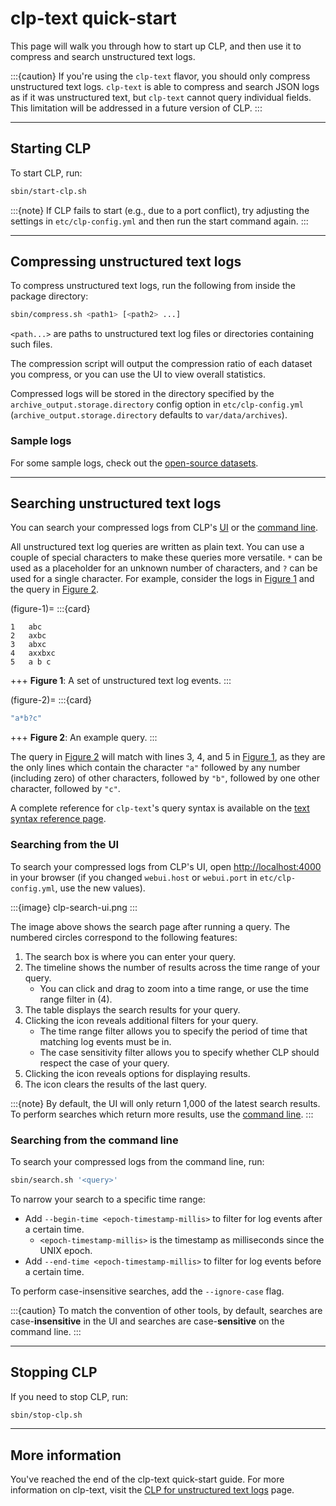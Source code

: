 # clp-text quick-start

This page will walk you through how to start up CLP, and then use it to compress and search
unstructured text logs.

:::{caution}
If you're using the `clp-text` flavor, you should only compress unstructured text logs. `clp-text`
is able to compress and search JSON logs as if it was unstructured text, but `clp-text` cannot
query individual fields. This limitation will be addressed in a future version of CLP.
:::

---

## Starting CLP

To start CLP, run:

```bash
sbin/start-clp.sh
```

:::{note}
If CLP fails to start (e.g., due to a port conflict), try adjusting the settings in
`etc/clp-config.yml` and then run the start command again.
:::

---

## Compressing unstructured text logs

To compress unstructured text logs, run the following from inside the package directory:

```bash
sbin/compress.sh <path1> [<path2> ...]
```

`<path...>` are paths to unstructured text log files or directories containing such files.

The compression script will output the compression ratio of each dataset you compress, or you can
use the UI to view overall statistics.

Compressed logs will be stored in the directory specified by the `archive_output.storage.directory`
config option in `etc/clp-config.yml` (`archive_output.storage.directory` defaults to
`var/data/archives`).

### Sample logs

For some sample logs, check out the [open-source datasets](../resources-datasets).

---

## Searching unstructured text logs

You can search your compressed logs from CLP's [UI](#searching-from-the-ui) or the
[command line](#searching-from-the-command-line).

All unstructured text log queries are written as plain text. You can use a couple of special
characters to make these queries more versatile. `*` can be used as a placeholder for an unknown
number of characters, and `?` can be used for a single character. For example, consider the logs in
[Figure 1](#figure-1) and the query in [Figure 2](#figure-2).

(figure-1)=
:::{card}

```text
1   abc
2   axbc
3   abxc
4   axxbxc
5   a b c
```

+++
**Figure 1**: A set of unstructured text log events.
:::

(figure-2)=
:::{card}

```bash
"a*b?c"
```

+++
**Figure 2**: An example query.
:::

The query in [Figure 2](#figure-2) will match with lines 3, 4, and 5 in [Figure 1](#figure-1), as they are the only lines which contain the character
`"a"` followed by any number (including zero) of other characters, followed by `"b"`, followed
by one other character, followed by `"c"`.

A complete reference for `clp-text`'s query syntax is available on the
[text syntax reference page](../reference-text-search-syntax).

### Searching from the UI

To search your compressed logs from CLP's UI, open [http://localhost:4000](http://localhost:4000) in
your browser (if you changed `webui.host` or `webui.port` in `etc/clp-config.yml`, use the new
values).

:::{image} clp-search-ui.png
:::

The image above shows the search page after running a query. The numbered circles correspond to the
following features:

1. The search box is where you can enter your query.
2. The timeline shows the number of results across the time range of your query.
   * You can click and drag to zoom into a time range, or use the time range filter in (4).
3. The table displays the search results for your query.
4. Clicking the <i class="fa fa-bars"></i> icon reveals additional filters for your query.
   * The time range filter allows you to specify the period of time that matching log events must be
     in.
   * The case sensitivity filter allows you to specify whether CLP should respect the case of your
     query.
5. Clicking the <i class="fa fa-cog"></i> icon reveals options for displaying results.
6. The <i class="fa fa-trash"></i> icon clears the results of the last query.

:::{note}
By default, the UI will only return 1,000 of the latest search results. To perform searches which
return more results, use the [command line](#searching-from-the-command-line).
:::

### Searching from the command line

To search your compressed logs from the command line, run:

```bash
sbin/search.sh '<query>'
```

To narrow your search to a specific time range:

* Add `--begin-time <epoch-timestamp-millis>` to filter for log events after a certain time.
  * `<epoch-timestamp-millis>` is the timestamp as milliseconds since the UNIX epoch.
* Add `--end-time <epoch-timestamp-millis>` to filter for log events before a certain time.

To perform case-insensitive searches, add the `--ignore-case` flag.

:::{caution}
To match the convention of other tools, by default, searches are case-**insensitive** in the UI and
searches are case-**sensitive** on the command line.
:::


---

## Stopping CLP

If you need to stop CLP, run:

```bash
sbin/stop-clp.sh
```

---

## More information

You've reached the end of the clp-text quick-start guide. For more information on clp-text,
visit the [CLP for unstructured text logs](../core-unstructured/index) page.
